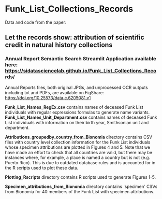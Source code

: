 # Funk_List_Collections_Records
Data and code from the paper: 
## Let the records show: attribution of scientific credit in natural history collections
### Annual Report Semantic Search Streamlit Application available here: https://sidatasciencelab.github.io/Funk_List_Collections_Records/

Annual Reports files, both original JPGs, and unprocessed OCR outputs including txt and PDFs, are available on FigShare: https://doi.org/10.25573/data.c.6205081.v1

**Funk_List_Names_RegEx.csv** contains names of deceased Funk List individuals with regular expressions formulas to generate name variants.
**Funk_List_Names_Unit_Department.csv** contains names of deceased Funk List individuals with information on their birth year, Smithsonian unit and department.

**Attributions_groupedby_country_from_Bionomia** directory contains CSV files with country level collection information for the Funk List individuals whose specimen attributions are plotted in Figures 4 and 5. Note that we have made an effort to check that all countries are valid, but there may be instances where, for example, a place is named a country but is not (e.g. Puerto Rico). This is due to outdated database rules and is accounted for in the R scripts used to plot these data.

**Plotting_Rscripts** directory contains R scripts used to generate Figures 1-5.

**Specimen_attributions_from_Bionomia** directory contains 'specimen' CSVs from Bionomia for 40 members of the Funk List with specimen attributions.


